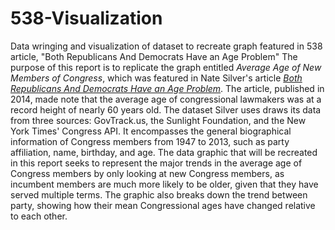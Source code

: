 # 538-Visualization
Data wringing and visualization of dataset to recreate graph featured in 538 article, "Both Republicans And Democrats Have an Age Problem"
The purpose of this report is to replicate the graph entitled *Average Age of New Members of Congress*, which was featured in Nate Silver's article [*Both Republicans And Democrats Have an Age Problem*](https://fivethirtyeight.com/features/both-republicans-and-democrats-have-an-age-problem/). The article, published in 2014, made note that the average age of congressional lawmakers was at a record height of nearly 60 years old. The dataset Silver uses draws its data from three sources: GovTrack.us, the Sunlight Foundation, and the New York Times' Congress API. It encompasses the general biographical information of Congress members from 1947 to 2013, such as party affiliation, name, birthday, and age. The data graphic that will be recreated in this report seeks to represent the major trends in the average age of Congress members by only looking at new Congress members, as incumbent members are much more likely to be older, given that they have served multiple terms. The graphic also breaks down the trend between party, showing how their mean Congressional ages have changed relative to each other.
